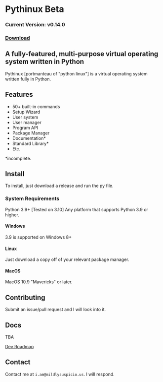 # Pythinux Beta
### **Current Version: v0.14.0**
### [Download](https://github.com/WinFan3672/pythinux/archive/refs/heads/main.zip)
## A fully-featured, multi-purpose virtual operating system written in Python
Pythinux [portmanteau of "python linux"] is a virtual operating system written fully in Python.
## Features
* 50+ built-in commands
* Setup Wizard
* User system
* User manager
* Program API
* Package Manager
* Documentation*
* Standard Library*
* Etc.


*incomplete.

## Install
To install, just download a release and run the py file. 
### System Requirements
Python 3.9+ [Tested on 3.10]
Any platform that supports Python 3.9 or higher.
#### Windows
3.9 is supported on Windows 8+
#### Linux
Just download a copy off of your relevant package manager.
#### MacOS
MacOS 10.9 "Mavericks" or later.
## Contributing
Submit an issue/pull request and I will look into it.
## Docs
TBA

[Dev Roadmap](https://github.com/WinFan3672/pythinux/blob/main/ROADMAP.md)
## Contact
Contact me at ```i.am@mildlysuspicio.us```. I will respond.
